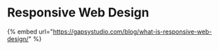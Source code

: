 # Responsive Web Design

{% embed url="https://gapsystudio.com/blog/what-is-responsive-web-design/" %}



